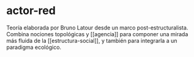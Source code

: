 # actor-red
Teoría elaborada por Bruno Latour desde un marco post-estructuralista. Combina nociones topológicas y [[agencia]] para componer una mirada más fluida de la [[estructura-social]], y también para integrarla a un paradigma ecológico.
